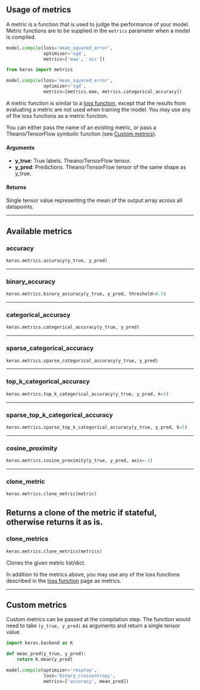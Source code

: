
## Usage of metrics

A metric is a function that is used to judge the performance of your model. Metric functions are to be supplied in the `metrics` parameter when a model is compiled. 

```python
model.compile(loss='mean_squared_error',
              optimizer='sgd',
              metrics=['mae', 'acc'])
```

```python
from keras import metrics

model.compile(loss='mean_squared_error',
              optimizer='sgd',
              metrics=[metrics.mae, metrics.categorical_accuracy])
```

A metric function is similar to a [loss function](/losses), except that the results from evaluating a metric are not used when training the model. You may use any of the loss functions as a metric function.

You can either pass the name of an existing metric, or pass a Theano/TensorFlow symbolic function (see [Custom metrics](#custom-metrics)).

#### Arguments
  - __y_true__: True labels. Theano/TensorFlow tensor.
  - __y_pred__: Predictions. Theano/TensorFlow tensor of the same shape as y_true.

#### Returns
  Single tensor value representing the mean of the output array across all
  datapoints.

----

## Available metrics


### accuracy


```python
keras.metrics.accuracy(y_true, y_pred)
```

----

### binary_accuracy


```python
keras.metrics.binary_accuracy(y_true, y_pred, threshold=0.5)
```

----

### categorical_accuracy


```python
keras.metrics.categorical_accuracy(y_true, y_pred)
```

----

### sparse_categorical_accuracy


```python
keras.metrics.sparse_categorical_accuracy(y_true, y_pred)
```

----

### top_k_categorical_accuracy


```python
keras.metrics.top_k_categorical_accuracy(y_true, y_pred, k=5)
```

----

### sparse_top_k_categorical_accuracy


```python
keras.metrics.sparse_top_k_categorical_accuracy(y_true, y_pred, k=5)
```

----

### cosine_proximity


```python
keras.metrics.cosine_proximity(y_true, y_pred, axis=-1)
```

----

### clone_metric


```python
keras.metrics.clone_metric(metric)
```


Returns a clone of the metric if stateful, otherwise returns it as is.
----

### clone_metrics


```python
keras.metrics.clone_metrics(metrics)
```


Clones the given metric list/dict.

In addition to the metrics above, you may use any of the loss functions described in the [loss function](/losses) page as metrics.

----

## Custom metrics

Custom metrics can be passed at the compilation step. The
function would need to take `(y_true, y_pred)` as arguments and return
a single tensor value.

```python
import keras.backend as K

def mean_pred(y_true, y_pred):
    return K.mean(y_pred)

model.compile(optimizer='rmsprop',
              loss='binary_crossentropy',
              metrics=['accuracy', mean_pred])
```
